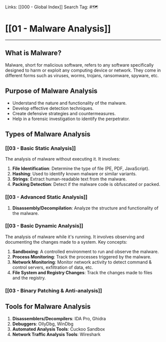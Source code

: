 Links: [[000 - Global Index]]
Search Tag: #🗺 

# [[01 - Malware Analysis]]  
***
## What is Malware?

Malware, short for malicious software, refers to any software specifically designed to harm or exploit any computing device or network. They come in different forms such as viruses, worms, trojans, ransomware, spyware, etc.

## Purpose of Malware Analysis

- Understand the nature and functionality of the malware.
- Develop effective detection techniques.
- Create defensive strategies and countermeasures.
- Help in a forensic investigation to identify the perpetrator.

## Types of Malware Analysis

### [[03 - Basic Static Analysis]]

The analysis of malware without executing it. It involves:

1. **File Identification**: Determine the type of file (PE, PDF, JavaScript).
2. **Hashing**: Used to identify known malware or similar variants.
3. **Strings**: Extract human-readable text from the malware.
4. **Packing Detection**: Detect if the malware code is obfuscated or packed.

### [[03 - Advanced Static Analysis]]
1. **Disassembly/Decompilation**: Analyze the structure and functionality of the malware.


### [[03 - Basic Dynamic Analysis]]

The analysis of malware while it's running. It involves observing and documenting the changes made to a system. Key concepts:

1. **Sandboxing**: A controlled environment to run and observe the malware.
2. **Process Monitoring**: Track the processes triggered by the malware.
3. **Network Monitoring**: Monitor network activity to detect command & control servers, exfiltration of data, etc.
4. **File System and Registry Changes**: Track the changes made to files and the registry.

### [[03 - Binary Patching & Anti-analysis]]



## Tools for Malware Analysis

1. **Disassemblers/Decompilers**: IDA Pro, Ghidra
2. **Debuggers**: OllyDbg, WinDbg
3. **Automated Analysis Tools**: Cuckoo Sandbox
4. **Network Traffic Analysis Tools**: Wireshark


